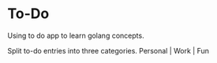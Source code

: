 # To-Do
Using to do app to learn golang concepts.

Split to-do entries into three categories.
Personal | Work | Fun